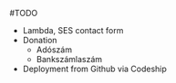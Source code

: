 #TODO

- Lambda, SES contact form
- Donation
    - Adószám
    - Bankszámlaszám
- Deployment from Github via Codeship
